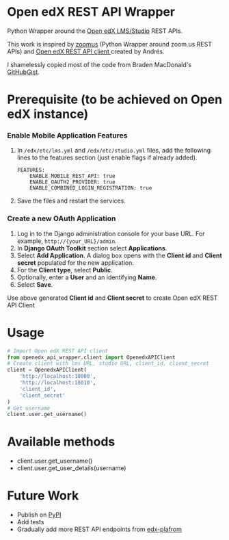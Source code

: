 # Open edX REST API Wrapper

Python Wrapper around the [Open edX LMS/Studio](https://github.com/edx/edx-platform) REST APIs.

This work is inspired by [zoomus](https://github.com/prschmid/zoomus) (Python Wrapper around zoom.us REST APIs) and [Open edX REST API client ](https://github.com/aulasneo/openedx-rest-api-client) created by Andrés.

I shamelessly copied most of the code from Braden MacDonald's [GitHubGist](https://gist.github.com/bradenmacdonald/930c7655dca32dc648af9cb0aed4a7c5).

# Prerequisite (to be achieved on Open edX instance)

### Enable Mobile Application Features

1. In `/edx/etc/lms.yml` and `/edx/etc/studio.yml` files, add the following lines to the features section (just enable flags if already added).
    ```
    FEATURES:
        ENABLE_MOBILE_REST_API: true
        ENABLE_OAUTH2_PROVIDER: true
        ENABLE_COMBINED_LOGIN_REGISTRATION: true
    ```
2. Save the files and restart the services.

### Create a new OAuth Application

1.  Log in to the Django administration console for your base URL. For example,  `http://{your_URL}/admin`.
2. In **Django OAuth Toolkit** section select **Applications**.
3.  Select  **Add Application**. A dialog box opens with the  **Client id**  and  **Client secret**  populated for the new application.
4.  For the  **Client type**, select  **Public**.
5.  Optionally, enter a  **User**  and an identifying  **Name**.
6.  Select  **Save**.

Use above generated **Client id** and **Client secret** to create Open edX REST API Client

# Usage

```python
# Import Open edX REST API client
from openedx_api_wrapper.client import OpenedxAPIClient
# Create client with lms URL, studio URL, client_id, client_secret
client = OpenedxAPIClient(
    'http://localhost:18000',
    'http://localhost:18010',
    'client_id',
    'client_secret'
)
# Get username
client.user.get_username()
```
# Available methods
- client.user.get_username()
- client.user.get_user_details(username)

# Future Work
- Publish on [PyPI](https://pypi.org/)
- Add tests
- Gradually add more REST API endpoints from [edx-plafrom](https://github.com/edx/edx-platform)
